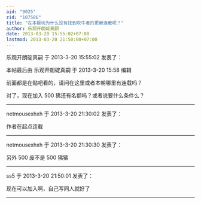 ```yaml
---
aid: "9025"
zid: "107586"
title: "在本板块为什么没有找到吹牛者的更新连载呢？"
author: 乐观开朗碇真嗣
date: 2013-03-20 15:55:02+07:00
lastmod: 2013-03-20 21:50:00+07:00
---
```


乐观开朗碇真嗣 于 2013-3-20 15:55:02 发表了：

本帖最后由 乐观开朗碇真嗣 于 2013-3-20 15:58 编辑

前面都是在贴吧看的，请问在这里或者本朝哪里有连载吗？

对了，现在加入 500 狒还有名额吗？或者说要什么条件么？

---

netmousexhxh 于 2013-3-20 21:30:02 发表了：

作者在起点连载

---

netmousexhxh 于 2013-3-20 21:30:30 发表了：

另外 500 废不是 500 狒狒

---

ss5 于 2013-3-20 21:50:01 发表了：

现在可以加入啊，自己写同人就好了

---
